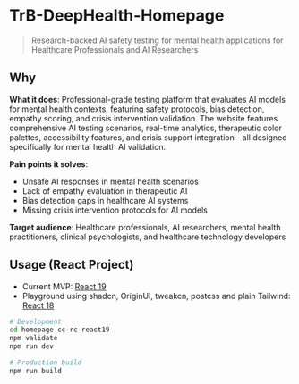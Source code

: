 # TrB-DeepHealth-Homepage

> Research-backed AI safety testing for mental health applications for Healthcare Professionals and AI Researchers

## Why

**What it does**: Professional-grade testing platform that evaluates AI models for mental health contexts, featuring safety protocols, bias detection, empathy scoring, and crisis intervention validation. The website features comprehensive AI testing scenarios, real-time analytics, therapeutic color palettes, accessibility features, and crisis support integration - all designed specifically for mental health AI validation.

**Pain points it solves**:

- Unsafe AI responses in mental health scenarios
- Lack of empathy evaluation in therapeutic AI
- Bias detection gaps in healthcare AI systems
- Missing crisis intervention protocols for AI models

**Target audience**: Healthcare professionals, AI researchers, mental health practitioners, clinical psychologists, and healthcare technology developers

## Usage (React Project)

- Current MVP: [React 19](./homepage-cc-rc-react19)
- Playground using shadcn, OriginUI, tweakcn, postcss and plain Tailwind: [React 18](./homepage-cc-rc-react18)

```sh
# Development
cd homepage-cc-rc-react19
npm validate
npm run dev

# Production build  
npm run build
```
